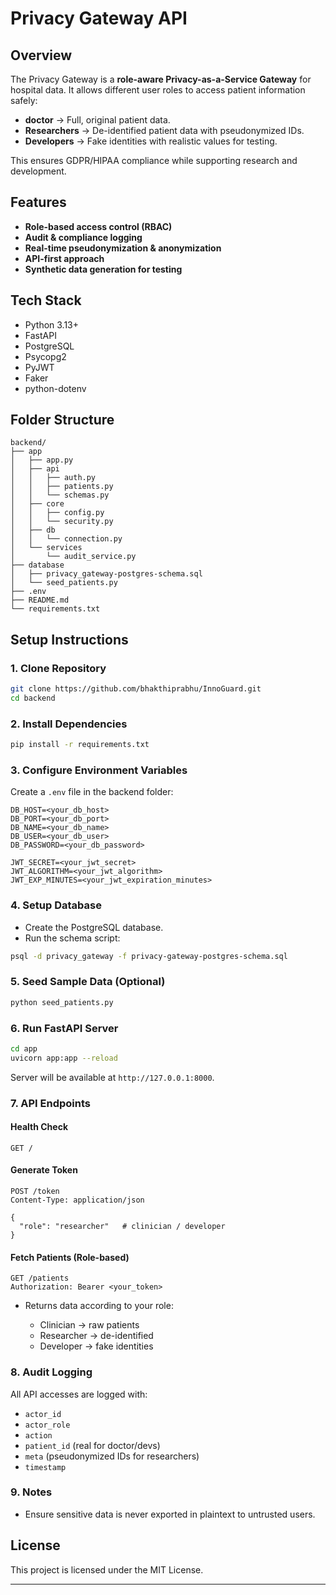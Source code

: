 # Privacy Gateway API

## Overview

The Privacy Gateway is a **role-aware Privacy-as-a-Service Gateway** for hospital data. It allows different user roles to access patient information safely:

* **doctor** → Full, original patient data.
* **Researchers** → De-identified patient data with pseudonymized IDs.
* **Developers** → Fake identities with realistic values for testing.

This ensures GDPR/HIPAA compliance while supporting research and development.

## Features

* **Role-based access control (RBAC)**
* **Audit & compliance logging**
* **Real-time pseudonymization & anonymization**
* **API-first approach**
* **Synthetic data generation for testing**

## Tech Stack

* Python 3.13+
* FastAPI
* PostgreSQL
* Psycopg2
* PyJWT
* Faker
* python-dotenv

## Folder Structure
```
backend/
├── app
│   ├── app.py
│   ├── api
│   │   ├── auth.py
│   │   ├── patients.py
│   │   └── schemas.py
│   ├── core
│   │   ├── config.py
│   │   └── security.py
│   ├── db
│   │   └── connection.py
│   └── services
│       └── audit_service.py
├── database
│   ├── privacy_gateway-postgres-schema.sql
│   └── seed_patients.py
├── .env  
├── README.md
└── requirements.txt
```
## Setup Instructions

### 1. Clone Repository

```bash
git clone https://github.com/bhakthiprabhu/InnoGuard.git
cd backend
```

### 2. Install Dependencies

```bash
pip install -r requirements.txt
```

### 3. Configure Environment Variables

Create a `.env` file in the backend folder:

```env
DB_HOST=<your_db_host>
DB_PORT=<your_db_port>
DB_NAME=<your_db_name>
DB_USER=<your_db_user>
DB_PASSWORD=<your_db_password>

JWT_SECRET=<your_jwt_secret>
JWT_ALGORITHM=<your_jwt_algorithm>
JWT_EXP_MINUTES=<your_jwt_expiration_minutes>
```

### 4. Setup Database

* Create the PostgreSQL database.
* Run the schema script:

```bash
psql -d privacy_gateway -f privacy-gateway-postgres-schema.sql
```

### 5. Seed Sample Data (Optional)

```bash
python seed_patients.py
```

### 6. Run FastAPI Server

```bash
cd app
uvicorn app:app --reload
```

Server will be available at `http://127.0.0.1:8000`.

### 7. API Endpoints

#### Health Check

```http
GET /
```

#### Generate Token 

```http
POST /token
Content-Type: application/json

{
  "role": "researcher"   # clinician / developer
}
```

#### Fetch Patients (Role-based)

```http
GET /patients
Authorization: Bearer <your_token>
```

* Returns data according to your role:

  * Clinician → raw patients
  * Researcher → de-identified
  * Developer → fake identities


### 8. Audit Logging

All API accesses are logged with:

* `actor_id`
* `actor_role`
* `action`
* `patient_id` (real for doctor/devs)
* `meta` (pseudonymized IDs for researchers)
* `timestamp`


### 9. Notes

* Ensure sensitive data is never exported in plaintext to untrusted users.

## License

This project is licensed under the MIT License.

---